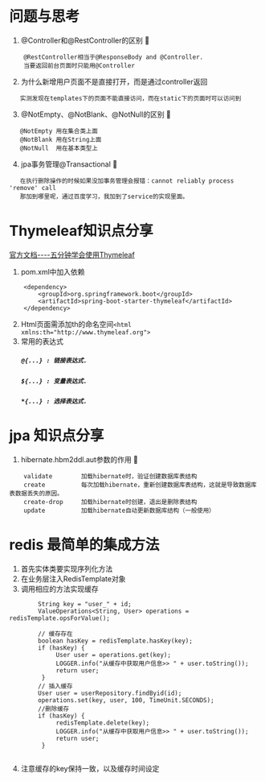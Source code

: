 # 问题与思考
1. @Controller和@RestController的区别 :lollipop:
```
    @RestController相当于@ResponseBody and @Controller.
    当要返回前台页面时只能用@Controller
```
2. 为什么新增用户页面不是直接打开，而是通过controller返回
```   
   实测发现在templates下的页面不能直接访问，而在static下的页面时可以访问到
```
3. @NotEmpty、@NotBlank、@NotNull的区别 :lollipop:
```   
   @NotEmpty 用在集合类上面 
   @NotBlank 用在String上面 
   @NotNull  用在基本类型上
```
4. jpa事务管理@Transactional :lollipop:
```
   在执行删除操作的时候如果没加事务管理会报错：cannot reliably process 'remove' call 
   那加到哪里呢，通过百度学习，我加到了service的实现里面。
```
# Thymeleaf知识点分享
[官方文档----五分钟学会使用Thymeleaf](http://www.thymeleaf.org/doc/articles/standarddialect5minutes.html "官方文档") 
1. pom.xml中加入依赖
```
    <dependency>
     	<groupId>org.springframework.boot</groupId>
     	<artifactId>spring-boot-starter-thymeleaf</artifactId>
    </dependency>
```
2. Html页面需添加th的命名空间`<html xmlns:th="http://www.thymeleaf.org">`
3. 常用的表达式
    ##### `@{...} : 链接表达式.`
    ##### `${...} : 变量表达式.`
    ##### `*{...} : 选择表达式.`
# jpa 知识点分享
1. hibernate.hbm2ddl.aut参数的作用 :lollipop:
````
    validate        加载hibernate时，验证创建数据库表结构
    create          每次加载hibernate，重新创建数据库表结构，这就是导致数据库表数据丢失的原因。
    create-drop     加载hibernate时创建，退出是删除表结构
    update          加载hibernate自动更新数据库结构（一般使用）
````   
# redis 最简单的集成方法
1. 首先实体类要实现序列化方法
2. 在业务层注入RedisTemplate对象
3. 调用相应的方法实现缓存
```
        String key = "user_" + id;
        ValueOperations<String, User> operations = redisTemplate.opsForValue();
                
        // 缓存存在
        boolean hasKey = redisTemplate.hasKey(key);
        if (hasKey) {
             User user = operations.get(key);
             LOGGER.info("从缓存中获取用户信息>> " + user.toString());
             return user;
         }
        // 插入缓存
        User user = userRepository.findByid(id);
        operations.set(key, user, 100, TimeUnit.SECONDS);
        //删除缓存
        if (hasKey) {
             redisTemplate.delete(key);
             LOGGER.info("从缓存中获取用户信息>> " + user.toString());
             return user;
         }
        
```
4. 注意缓存的key保持一致，以及缓存时间设定
    